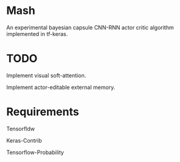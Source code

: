# Mash
An experimental bayesian capsule CNN-RNN actor critic algorithm implemented in tf-keras.

# TODO
Implement visual soft-attention.

Implement actor-editable external memory.

# Requirements
Tensorfldw

Keras-Contrib

Tensorflow-Probability
